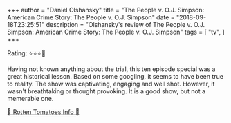 +++
author = "Daniel Olshansky"
title = "The People v. O.J. Simpson: American Crime Story: The People v. O.J. Simpson"
date = "2018-09-18T23:25:51"
description = "Olshansky's review of The People v. O.J. Simpson: American Crime Story: The People v. O.J. Simpson"
tags = [
    "tv",
]
+++

Rating: ⭐⭐⭐🌟

Having not known anything about the trial, this ten episode special was a great historical lesson. Based on some googling, it seems to have been true to reality. The show was captivating, engaging and well shot. However, it wasn't breathtaking or thought provoking. It is a good show, but not a memerable one.

[🍅 Rotten Tomatoes Info 🍅](https://www.rottentomatoes.com//tv/american_crime_story/s01)